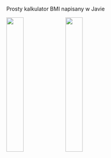 Prosty kalkulator BMI napisany w Javie

<img src="https://i.ibb.co/nPGXx71/zad1-s2.png" width="30%" height="30%">

<img src="https://i.ibb.co/0Y7Ynr5/zad1-s2.png" width="30%" height="30%">
